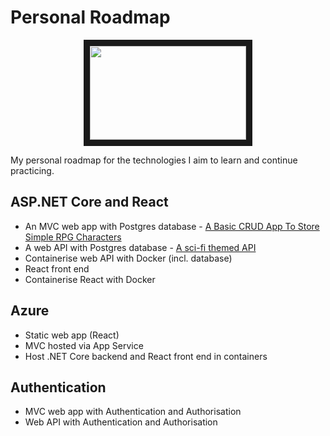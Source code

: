 # Personal Roadmap

<p align="center">
<img src="https://t4.ftcdn.net/jpg/04/34/50/45/360_F_434504568_fsXJyj5tiFDutTjZYD4vaWrjCUKaAMRg.jpg" width="250" height="150" border="10"/>
</p>

My personal roadmap for the technologies I aim to learn and continue practicing.

## ASP.NET Core and React
- An MVC web app with Postgres database - [A Basic CRUD App To Store Simple RPG Characters](https://github.com/ForeverThinking/character-card-collection)
- A web API with Postgres database - [A sci-fi themed API](https://github.com/ForeverThinking/sea-base-api)
- Containerise web API with Docker (incl. database)
- React front end
- Containerise React with Docker

## Azure
- Static web app (React)
- MVC hosted via App Service
- Host .NET Core backend and React front end in containers

## Authentication
- MVC web app with Authentication and Authorisation
- Web API with Authentication and Authorisation
